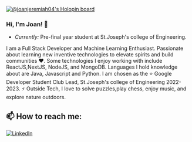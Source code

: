 [![@joanjeremiah04's Holopin board](https://holopin.io/api/user/board?user=joanjeremiah04)](https://holopin.io/@joanjeremiah04)

### Hi, I'm Joan! 👋

- <i>Currently:</i> Pre-final year student at St.Joseph's college of Engineering.

I am a Full Stack Developer and Machine Learning Enthusiast. Passionate about learning new inventive technologies to elevate spirits and build communities ❤️. Some technologies I enjoy working with include ReactJS,NextJS, NodeJS, and MongoDB. Languages I hold knowledge about are Java, Javascript and  Python. I am chosen as the ⭐ Google Developer Student Club Lead, St.Joseph's college of Engineering 2022-2023. ⚡ Outside Tech, I love to solve puzzles,play chess, enjoy music, and explore nature outdoors.

<h2>📫 How to reach me:</h2>

<a href="https://www.linkedin.com/in/joan-jeremiah">![LinkedIn](https://img.shields.io/badge/LinkedIn-0077B5?style=for-the-badge&logo=linkedin&logoColor=white)</a>


<!--
**joanjeremiah/joanjeremiah** is a ✨ _special_ ✨ repository because its `README.md` (this file) appears on your GitHub profile.

Here are some ideas to get you started:

- 🔭 I’m currently working on ...
- 🌱 I’m currently learning ...
- 👯 I’m looking to collaborate on ...
- 🤔 I’m looking for help with ...
- 💬 Ask me about ...
- 📫 How to reach me: ...
- 😄 Pronouns: ...
- ⚡ Fun fact: ...
-->
